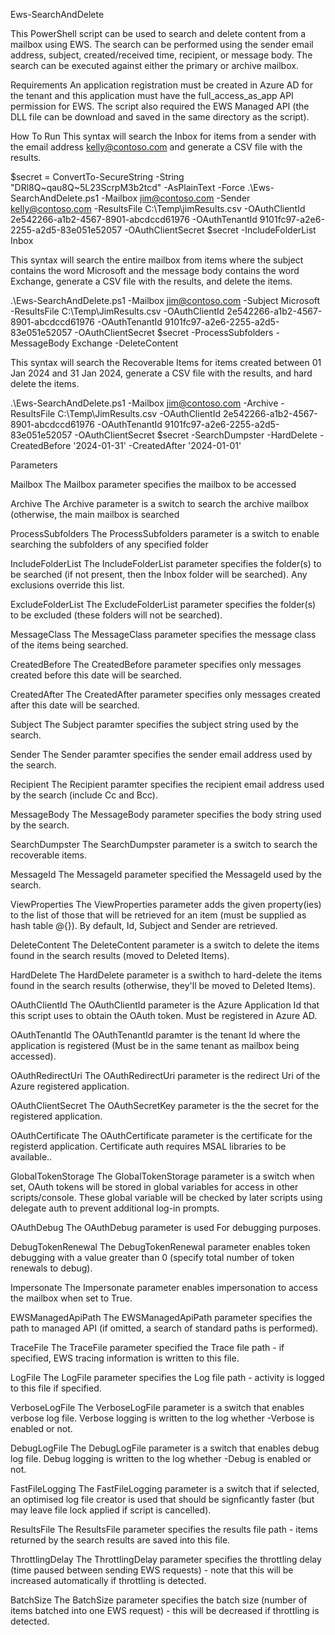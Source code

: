 Ews-SearchAndDelete

This PowerShell script can be used to search and delete content from a mailbox using EWS. The search can be performed using the sender email address, subject, created/received time, recipient, or message body. The search can be executed against either the primary or archive mailbox.

Requirements
An application registration must be created in Azure AD for the tenant and this application must have the full_access_as_app API permission for EWS. The script also required the EWS Managed API (the DLL file can be download and saved in the same directory as the script).

How To Run
This syntax will search the Inbox for items from a sender with the email address kelly@contoso.com and generate a CSV file with the results.

$secret = ConvertTo-SecureString -String "DRl8Q~qau8Q~5L23ScrpM3b2tcd" -AsPlainText -Force
.\Ews-SearchAndDelete.ps1 -Mailbox jim@contoso.com -Sender kelly@contoso.com -ResultsFile C:\Temp\jimResults.csv -OAuthClientId 2e542266-a1b2-4567-8901-abcdccd61976 -OAuthTenantId 9101fc97-a2e6-2255-a2d5-83e051e52057 -OAuthClientSecret $secret  -IncludeFolderList Inbox

This syntax will search the entire mailbox from items where the subject contains the word Microsoft and the message body contains the word Exchange, generate a CSV file with the results, and delete the items.

.\Ews-SearchAndDelete.ps1 -Mailbox jim@contoso.com -Subject Microsoft -ResultsFile C:\Temp\JimResults.csv -OAuthClientId 2e542266-a1b2-4567-8901-abcdccd61976 -OAuthTenantId 9101fc97-a2e6-2255-a2d5-83e051e52057 -OAuthClientSecret $secret -ProcessSubfolders -MessageBody Exchange -DeleteContent

This syntax will search the Recoverable Items for items created between 01 Jan 2024 and 31 Jan 2024, generate a CSV file with the results, and hard delete the items.

.\Ews-SearchAndDelete.ps1 -Mailbox jim@contoso.com -Archive -ResultsFile C:\Temp\JimResults.csv -OAuthClientId 2e542266-a1b2-4567-8901-abcdccd61976 -OAuthTenantId 9101fc97-a2e6-2255-a2d5-83e051e52057 -OAuthClientSecret $secret -SearchDumpster -HardDelete -CreatedBefore '2024-01-31' -CreatedAfter '2024-01-01'


Parameters

Mailbox
The Mailbox parameter specifies the mailbox to be accessed

Archive
The Archive parameter is a switch to search the archive mailbox (otherwise, the main mailbox is searched

ProcessSubfolders
The ProcessSubfolders parameter is a switch to enable searching the subfolders of any specified folder

IncludeFolderList
The IncludeFolderList parameter specifies the folder(s) to be searched (if not present, then the Inbox folder will be searched).  Any exclusions override this list.

ExcludeFolderList
The ExcludeFolderList parameter specifies the folder(s) to be excluded (these folders will not be searched).

MessageClass
The MessageClass parameter specifies the message class of the items being searched.

CreatedBefore
The CreatedBefore parameter specifies only messages created before this date will be searched.

CreatedAfter
The CreatedAfter parameter specifies only messages created after this date will be searched.

Subject
The Subject paramter specifies the subject string used by the search.

Sender
The Sender paramter specifies the sender email address used by the search.

Recipient
The Recipient paramter specifies the recipient email address used by the search (include Cc and Bcc).

MessageBody
The MessageBody parameter specifies the body string used by the search.

SearchDumpster
The SearchDumpster parameter is a switch to search the recoverable items.

MessageId
The MessageId parameter specified the MessageId used by the search.

ViewProperties
The ViewProperties parameter adds the given property(ies) to the list of those that will be retrieved for an item (must be supplied as hash table @{}).  By default, Id, Subject and Sender are retrieved.

DeleteContent
The DeleteContent parameter is a switch to delete the items found in the search results (moved to Deleted Items).

HardDelete
The HardDelete parameter is a swithch to hard-delete the items found in the search results (otherwise, they'll be moved to Deleted Items).

OAuthClientId
The OAuthClientId parameter is the Azure Application Id that this script uses to obtain the OAuth token.  Must be registered in Azure AD.

OAuthTenantId
The OAuthTenantId paramter is the tenant Id where the application is registered (Must be in the same tenant as mailbox being accessed).

OAuthRedirectUri
The OAuthRedirectUri parameter is the redirect Uri of the Azure registered application.

OAuthClientSecret
The OAuthSecretKey parameter is the the secret for the registered application.

OAuthCertificate
The OAuthCertificate parameter is the certificate for the registerd application. Certificate auth requires MSAL libraries to be available..

GlobalTokenStorage
The GlobalTokenStorage parameter is a switch when set, OAuth tokens will be stored in global variables for access in other scripts/console.  These global variable will be checked by later scripts using delegate auth to prevent additional log-in prompts.

OAuthDebug
The OAuthDebug parameter is used For debugging purposes.

DebugTokenRenewal
The DebugTokenRenewal parameter enables token debugging with a value greater than 0 (specify total number of token renewals to debug).

Impersonate
The Impersonate parameter enables impersonation to access the mailbox when set to True.

EWSManagedApiPath
The EWSManagedApiPath parameter specifies the path to managed API (if omitted, a search of standard paths is performed).

TraceFile
The TraceFile parameter specified the Trace file path - if specified, EWS tracing information is written to this file.

LogFile
The LogFile parameter specifies the Log file path - activity is logged to this file if specified.

VerboseLogFile
The VerboseLogFile parameter is a switch that enables verbose log file.  Verbose logging is written to the log whether -Verbose is enabled or not.

DebugLogFile
The DebugLogFile parameter is a switch that enables debug log file.  Debug logging is written to the log whether -Debug is enabled or not.

FastFileLogging
The FastFileLogging parameter is a switch that if selected, an optimised log file creator is used that should be signficantly faster (but may leave file lock applied if script is cancelled).

ResultsFile
The ResultsFile parameter specifies the results file path - items returned by the search results are saved into this file.
 
ThrottlingDelay
The ThrottlingDelay parameter specifies the throttling delay (time paused between sending EWS requests) - note that this will be increased automatically if throttling is detected.

BatchSize
The BatchSize parameter specifies the batch size (number of items batched into one EWS request) - this will be decreased if throttling is detected.




